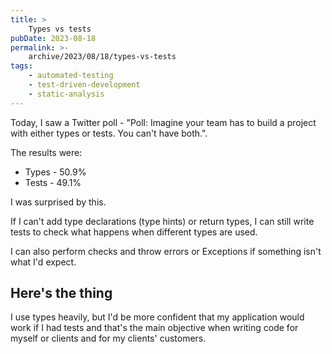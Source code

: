 ```yaml
---
title: >
    Types vs tests
pubDate: 2023-08-18
permalink: >-
    archive/2023/08/18/types-vs-tests
tags:
    - automated-testing
    - test-driven-development
    - static-analysis
---
```


Today, I saw a Twitter poll - "Poll: Imagine your team has to build a project with either types or tests. You can't have both.".

The results were:

- Types - 50.9%
- Tests - 49.1%

I was surprised by this.

If I can't add type declarations (type hints) or return types, I can still write tests to check what happens when different types are used.

I can also perform checks and throw errors or Exceptions if something isn't what I'd expect.

## Here's the thing

I use types heavily, but I'd be more confident that my application would work if I had tests and that's the main objective when writing code for myself or clients and for my clients' customers.
